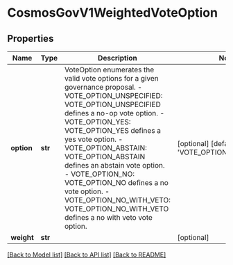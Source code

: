 # CosmosGovV1WeightedVoteOption

## Properties
Name | Type | Description | Notes
------------ | ------------- | ------------- | -------------
**option** | **str** | VoteOption enumerates the valid vote options for a given governance proposal.   - VOTE_OPTION_UNSPECIFIED: VOTE_OPTION_UNSPECIFIED defines a no-op vote option.  - VOTE_OPTION_YES: VOTE_OPTION_YES defines a yes vote option.  - VOTE_OPTION_ABSTAIN: VOTE_OPTION_ABSTAIN defines an abstain vote option.  - VOTE_OPTION_NO: VOTE_OPTION_NO defines a no vote option.  - VOTE_OPTION_NO_WITH_VETO: VOTE_OPTION_NO_WITH_VETO defines a no with veto vote option. | [optional] [default to 'VOTE_OPTION_UNSPECIFIED']
**weight** | **str** |  | [optional] 

[[Back to Model list]](../README.md#documentation-for-models) [[Back to API list]](../README.md#documentation-for-api-endpoints) [[Back to README]](../README.md)

